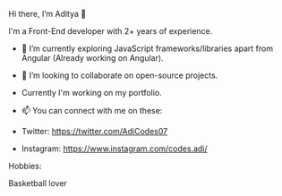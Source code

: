 Hi there, I’m Aditya 👋

I'm a Front-End developer with 2+ years of experience.

- 🌱 I’m currently exploring JavaScript frameworks/libraries apart from Angular (Already working on Angular).

- 💞️ I’m looking to collaborate on open-source projects. 

- Currently I'm working on my portfolio.

- 📫 You can connect with me on these:
- Twitter: https://twitter.com/AdiCodes07
- Instagram: https://www.instagram.com/codes.adi/


Hobbies:

Basketball lover


<!---
adicodes-dev/adicodes-dev is a ✨ special ✨ repository because its `README.md` (this file) appears on your GitHub profile.
You can click the Preview link to take a look at your changes.
--->
